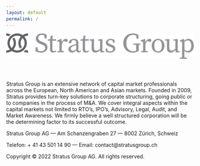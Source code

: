 ```yaml
---
layout: default
permalink: /
---
```


<header>
	<img id="logo" src="/logo.svg">
</header>

Stratus Group is an extensive network of capital market professionals across the European, North American and Asian markets. Founded in 2009, Stratus provides turn-key solutions to corporate structuring, going public or to companies in the process of M&A. We cover integral aspects within the capital markets not limited to RTO’s, IPO’s, Advisory, Legal, Audit, and Market Awareness. We firmly believe a well structured corporation will be the determining factor to its successful outcome.

<footer>
	<p>Stratus Group AG — Am Schanzengraben 27 — 8002 Zürich, Schweiz</p>
	<p>Telefon: + 41 43 501 14 90 — Email: contact@stratusgroup.ch</p>
	<p>Copyright © 2022 Stratus Group AG. All rights reserved.</p>
</footer>
